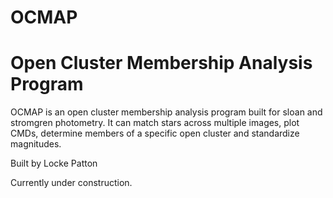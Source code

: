 # OCMAP
# Open Cluster Membership Analysis Program

OCMAP is an open cluster membership analysis program built for sloan and stromgren photometry. It can match stars across multiple images, plot CMDs, determine members of a specific open cluster and standardize magnitudes.

Built by Locke Patton

Currently under construction.
